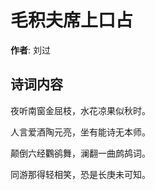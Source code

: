 # 毛积夫席上口占

**作者**: 刘过

## 诗词内容

夜听南窗金屈枝，水花凉果似秋时。

人言爱酒陶元亮，坐有能诗无本师。

颠倒六经鸜鹆舞，澜翻一曲鹧鸪词。

同游那得轻相笑，恐是长庚未可知。

